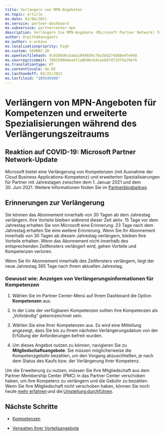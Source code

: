 ```yaml
---
title: Verlängern von MPN-Angeboten
ms.topic: article
ms.date: 02/04/2021
ms.service: partner-dashboard
ms.subservice: partnercenter-mpn
description: Verlängern Sie MPN-Angebote (Microsoft Partner Network) für Kompetenzen und erweiterte Spezialisierungen. Der Verlängerungszeitraum beginnt einen Tag nach dem Jahrestag des Kaufdatums.
author: ArpithaKanuganti
ms.author: v-arkanu
ms.localizationpriority: high
ms.custom: SEOMAY.20
ms.openlocfilehash: 9c0386d6cbaba1094659c76a3bd274d88e4fe948
ms.sourcegitcommit: 700150044ea4f1a0b96cb4caeb97d7197da29ef6
ms.translationtype: HT
ms.contentlocale: de-DE
ms.lasthandoff: 03/25/2021
ms.locfileid: "105549106"
---
```

# <a name="renew-your-mpn-offers-for-competencies-and-advanced-specializations-during-the-renewal-window"></a>Verlängern von MPN-Angeboten für Kompetenzen und erweiterte Spezialisierungen während des Verlängerungszeitraums

## <a name="responding-to-covid-19-microsoft-partner-network-update"></a>Reaktion auf COVID-19: Microsoft Partner Network-Update

Microsoft bietet eine Verlängerung von Kompetenzen (mit Ausnahme der Cloud Business Applications-Kompetenz) und erweiterten Spezialisierungen für Partner mit Jahrestagen zwischen dem 1. Januar 2021 und dem 30. Juni 2021. Weitere Informationen finden Sie im [Partnerblogbeitrag](https://blogs.partner.microsoft.com/mpn/responding-to-covid-19-microsoft-partner-network/).

## <a name="renewal-reminders"></a>Erinnerungen zur Verlängerung

Sie können das Abonnement innerhalb von 30 Tagen ab dem Jahrestag verlängern. Ihre Vorteile bleiben während dieser Zeit aktiv. 15 Tage vor dem Jahrestag erhalten Sie von Microsoft eine Erinnerung. 23 Tage nach dem Jahrestag erhalten Sie eine weitere Erinnerung. Wenn Sie Ihr Abonnement innerhalb von 30 Tagen ab diesem Jahrestag verlängern, bleiben Ihre Vorteile erhalten. Wenn das Abonnement nicht innerhalb des entsprechenden Zeitfensters verlängert wird, gehen Vorteile und Kompetenzen verloren.

Wenn Sie Ihr Abonnement innerhalb des Zeitfensters verlängern, liegt der neue Jahrestag 365 Tage nach Ihrem aktuellen Jahrestag.

### <a name="how-to-view-competency-renewal-information"></a>Gewusst wie: Anzeigen von Verlängerungsinformationen für Kompetenzen

1. Wählen Sie im Partner Center-Menü auf Ihrem Dashboard die Option **Kompetenzen** aus.  

2. In der Liste der verfügbaren Kompetenzen sollten ihre Kompetenzen als „Vollständig“ gekennzeichnet sein.  

3. Wählen Sie eine Ihrer Kompetenzen aus. Es wird eine Mitteilung angezeigt, dass Sie bis zu Ihrem nächsten Verlängerungsdatum von der Erfüllung der Anforderungen befreit wurden.

4. Um dieses Angebot nutzen zu können, navigieren Sie zu **Mitgliedschaftsangebote**. Sie müssen möglicherweise die Kompetenzgebühr bezahlen, um den Vorgang abzuschließen, je nach dem Status des Kaufs bzw. der Verlängerung Ihrer Kompetenz.

Um die Erweiterung zu nutzen, müssen Sie Ihre Mitgliedschaft aus dem Partner Membership Center (PMC) in das Partner Center verschoben haben, um ihre Kompetenz zu verlängern und die Gebühr zu bezahlen. Wenn Sie Ihre Mitgliedschaft nicht verschoben haben, können Sie noch heute [mehr erfahren](prepare-pmc-pc-migration.md) und die [Umstellung durchführen](https://partners.microsoft.com/partnerprogram/Welcome.aspx).  

## <a name="next-steps"></a>Nächste Schritte

- [Kompetenzen](learn-about-competencies.md)

- [Verwalten Ihrer Vorteilsangebote](manage-your-partner-network-benefits.md)

